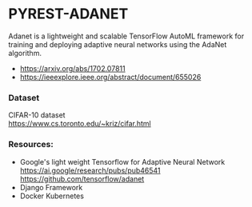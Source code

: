 # PYREST-ADANET
Adanet is a lightweight and scalable TensorFlow AutoML framework for training and deploying adaptive neural networks using the AdaNet algorithm.
- https://arxiv.org/abs/1702.07811
- https://ieeexplore.ieee.org/abstract/document/655026

### Dataset
CIFAR-10 dataset <br>
https://www.cs.toronto.edu/~kriz/cifar.html

### Resources:
- Google's light weight Tensorflow for Adaptive Neural Network <br>
https://ai.google/research/pubs/pub46541 <br>
https://github.com/tensorflow/adanet
- Django Framework
- Docker Kubernetes
